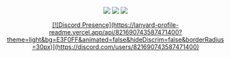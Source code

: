 <p align="center">
  <a href="https://discord.com/users/821690743587471400"><img src="https://img.shields.io/badge/Discord%20-7289DA.svg?&style=for-the-badge&logo=discord&logoColor=white"></a>
  <a href="https://github.com/nufrain"><img src="https://img.shields.io/badge/Github%20-1d202b.svg?&style=for-the-badge&logo=github&logoColor=white"></a>
 <a href="https://www.instagram.com/nufrain" target"blank_"><img src="https://img.shields.io/badge/Instagram%20-DC3175.svg?&style=for-the-badge&logo=instagram&logoColor=white">
</p>

<p align="center">
[![Discord Presence](https://lanyard-profile-readme.vercel.app/api/821690743587471400?theme=light&bg=E3F0FF&animated=false&hideDiscrim=false&borderRadius=30px)](https://discord.com/users/821690743587471400)
</p>
